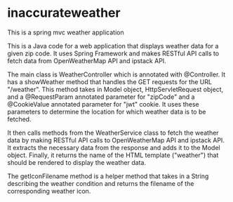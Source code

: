 # inaccurateweather
This is a spring mvc weather application

This is a Java code for a web application that displays weather data for a given zip code. It uses Spring Framework and makes RESTful API calls to fetch data from OpenWeatherMap API and ipstack API.

The main class is WeatherController which is annotated with @Controller. It has a showWeather method that handles the GET requests for the URL "/weather". This method takes in Model object, HttpServletRequest object, and a @RequestParam annotated parameter for "zipCode" and a @CookieValue annotated parameter for "jwt" cookie. It uses these parameters to determine the location for which weather data is to be fetched.

It then calls methods from the WeatherService class to fetch the weather data by making RESTful API calls to OpenWeatherMap API and ipstack API. It extracts the necessary data from the response and adds it to the Model object. Finally, it returns the name of the HTML template ("weather") that should be rendered to display the weather data.

The getIconFilename method is a helper method that takes in a String describing the weather condition and returns the filename of the corresponding weather icon.
